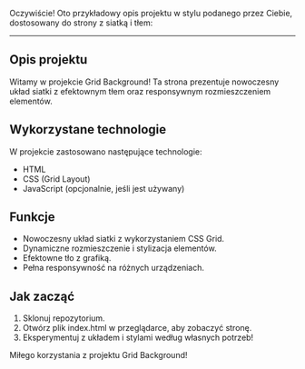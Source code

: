 Oczywiście! Oto przykładowy opis projektu w stylu podanego przez Ciebie, dostosowany do strony z siatką i tłem:

---

## Opis projektu  
Witamy w projekcie Grid Background! Ta strona prezentuje nowoczesny układ siatki z efektownym tłem oraz responsywnym rozmieszczeniem elementów.

## Wykorzystane technologie  
W projekcie zastosowano następujące technologie:

- HTML  
- CSS (Grid Layout)  
- JavaScript (opcjonalnie, jeśli jest używany)

## Funkcje  
- Nowoczesny układ siatki z wykorzystaniem CSS Grid.  
- Dynamiczne rozmieszczenie i stylizacja elementów.  
- Efektowne tło z grafiką.  
- Pełna responsywność na różnych urządzeniach.

## Jak zacząć  
1. Sklonuj repozytorium.  
2. Otwórz plik index.html w przeglądarce, aby zobaczyć stronę.  
3. Eksperymentuj z układem i stylami według własnych potrzeb!

Miłego korzystania z projektu Grid Background!
